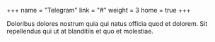 +++
name = "Telegram"
link = "#"
weight = 3
home = true
+++

Doloribus dolores nostrum quia qui natus officia quod et dolorem. Sit repellendus qui ut at blanditiis et quo et molestiae.
